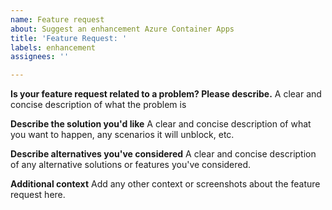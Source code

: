 ```yaml
---
name: Feature request
about: Suggest an enhancement Azure Container Apps
title: 'Feature Request: '
labels: enhancement
assignees: ''

---
```


**Is your feature request related to a problem? Please describe.**
A clear and concise description of what the problem is

**Describe the solution you'd like**
A clear and concise description of what you want to happen, any scenarios it will unblock, etc. 

**Describe alternatives you've considered**
A clear and concise description of any alternative solutions or features you've considered.

**Additional context**
Add any other context or screenshots about the feature request here.
